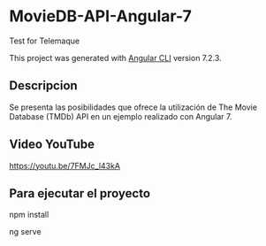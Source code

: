 
# MovieDB-API-Angular-7

Test for Telemaque

This project was generated with [Angular CLI](https://github.com/angular/angular-cli) version 7.2.3.

## Descripcion

Se presenta las posibilidades que ofrece la utilización de The Movie Database (TMDb) API en un ejemplo realizado con Angular 7.
## Video YouTube

https://youtu.be/7FMJc_l43kA

## Para ejecutar el proyecto

npm install

ng serve

